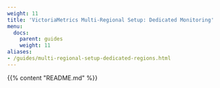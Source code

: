 ```yaml
---
weight: 11
title: 'VictoriaMetrics Multi-Regional Setup: Dedicated Monitoring'
menu:
  docs:
    parent: guides
    weight: 11
aliases:
- /guides/multi-regional-setup-dedicated-regions.html
---
```

{{% content "README.md" %}}

